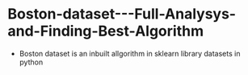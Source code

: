 # Boston-dataset---Full-Analysys-and-Finding-Best-Algorithm
- Boston dataset is an inbuilt allgorithm in sklearn library datasets in python
